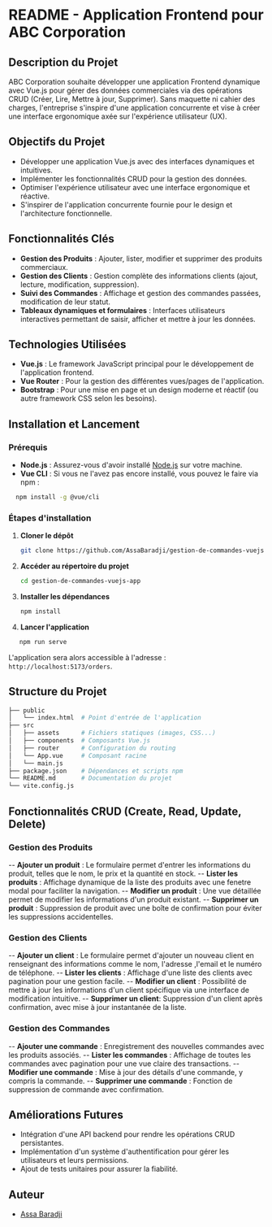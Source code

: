 # README - Application Frontend pour ABC Corporation

## Description du Projet

ABC Corporation souhaite développer une application Frontend dynamique avec Vue.js pour gérer des données commerciales via des opérations CRUD (Créer, Lire, Mettre à jour, Supprimer). Sans maquette ni cahier des charges, l'entreprise s'inspire d'une application concurrente et vise à créer une interface ergonomique axée sur l'expérience utilisateur (UX).

## Objectifs du Projet

- Développer une application Vue.js avec des interfaces dynamiques et intuitives.
- Implémenter les fonctionnalités CRUD pour la gestion des données.
- Optimiser l'expérience utilisateur avec une interface ergonomique et réactive.
- S'inspirer de l'application concurrente fournie pour le design et l'architecture fonctionnelle.

## Fonctionnalités Clés

- **Gestion des Produits** : Ajouter, lister, modifier et supprimer des produits commerciaux.
- **Gestion des Clients** : Gestion complète des informations clients (ajout, lecture, modification, suppression).
- **Suivi des Commandes** : Affichage et gestion des commandes passées, modification de leur statut.
- **Tableaux dynamiques et formulaires** : Interfaces utilisateurs interactives permettant de saisir, afficher et mettre à jour les données.

## Technologies Utilisées

- **Vue.js** : Le framework JavaScript principal pour le développement de l'application frontend.
- **Vue Router** : Pour la gestion des différentes vues/pages de l'application.
- **Bootstrap** : Pour une mise en page et un design moderne et réactif (ou autre framework CSS selon les besoins).

## Installation et Lancement

### Prérequis

- **Node.js** : Assurez-vous d'avoir installé [Node.js](https://nodejs.org/) sur votre machine.
- **Vue CLI** : Si vous ne l'avez pas encore installé, vous pouvez le faire via npm :

```bash
  npm install -g @vue/cli
```

### Étapes d'installation

1. **Cloner le dépôt**

   ```bash
   git clone https://github.com/AssaBaradji/gestion-de-commandes-vuejs-app.git
   ```

2. **Accéder au répertoire du projet**

   ```bash
   cd gestion-de-commandes-vuejs-app
   ```

3. **Installer les dépendances**

   ```bash
   npm install
   ```

4. **Lancer l'application**

```bash
   npm run serve
```

L'application sera alors accessible à l'adresse : `http://localhost:5173/orders`.

## Structure du Projet

```bash
├── public
│   └── index.html  # Point d'entrée de l'application
├── src
│   ├── assets      # Fichiers statiques (images, CSS...)
│   ├── components  # Composants Vue.js
│   ├── router      # Configuration du routing
│   └── App.vue     # Composant racine
│   └── main.js
├── package.json    # Dépendances et scripts npm
└── README.md       # Documentation du projet
└── vite.config.js
```

## Fonctionnalités CRUD (Create, Read, Update, Delete)

### Gestion des Produits

-- **Ajouter un produit** : Le formulaire permet d'entrer les informations du produit, telles que le nom, le prix et la quantité en stock.
-- **Lister les produits** : Affichage dynamique de la liste des produits avec une fenetre modal pour faciliter la navigation.
-- **Modifier un produit** : Une vue détaillée permet de modifier les informations d'un produit existant.
-- **Supprimer un produit** : Suppression de produit avec une boîte de confirmation pour éviter les suppressions accidentelles.

### Gestion des Clients

-- **Ajouter un client** : Le formulaire permet d'ajouter un nouveau client en renseignant des informations comme le nom, l'adresse ,l'email et le numéro de téléphone.
-- **Lister les clients** : Affichage d'une liste des clients avec pagination pour une gestion facile.
-- **Modifier un client** : Possibilité de mettre à jour les informations d'un client spécifique via une interface de modification intuitive.
-- **Supprimer un client**: Suppression d'un client après confirmation, avec mise à jour instantanée de la liste.

### Gestion des Commandes

-- **Ajouter une commande** : Enregistrement des nouvelles commandes avec les produits associés.
-- **Lister les commandes** : Affichage de toutes les commandes avec pagination pour une vue claire des transactions.
-- **Modifier une commande** : Mise à jour des détails d'une commande, y compris la commande.
-- **Supprimer une commande** : Fonction de suppression de commande avec confirmation.

## Améliorations Futures

- Intégration d'une API backend pour rendre les opérations CRUD persistantes.
- Implémentation d'un système d'authentification pour gérer les utilisateurs et leurs permissions.
- Ajout de tests unitaires pour assurer la fiabilité.

## Auteur

- [Assa Baradji](https://github.com/AssaBaradji)
